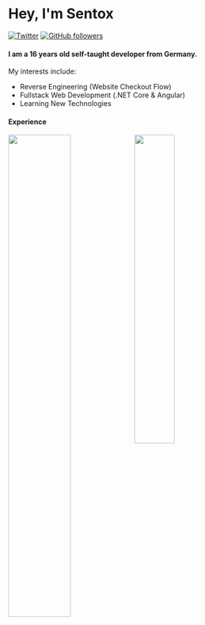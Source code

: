 # Hey, I'm Sentox
[![Twitter](https://img.shields.io/badge/-Twitter-222222?style=flat-square&logo=twitter&logoColor=white&link=https://twitter.com/sentoxaio)](https://twitter.com/sentoxaio)
[![GitHub followers](https://img.shields.io/github/followers/kalek-ae.svg?style=social&label=Follow&maxAge=2592000)](https://github.com/users/follow?target=SentoxAIO)

#### I am a 16 years old self-taught developer from Germany.

My interests include:
- Reverse Engineering (Website Checkout Flow)
- Fullstack Web Development (.NET Core & Angular)
- Learning New Technologies

#### Experience

<img align="left" src="https://github-readme-stats.vercel.app/api?username=sentoxaio&count_private=true&show_icons=true&theme=graywhite&hide=issues" width="50%" height="50%" />
<img align="left" src="https://github-readme-stats.vercel.app/api/top-langs/?username=sentoxaio&layout=compact&hide=css" width="40%" height="40%"/>
